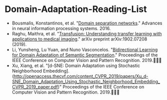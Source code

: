 # Domain-Adaptation-Reading-List
* Bousmalis, Konstantinos, et al. "[Domain separation networks](https://papers.nips.cc/paper/6254-domain-separation-networks.pdf)." Advances in neural information processing systems. 2016.
* Raghu, Maithra, et al. "[Transfusion: Understanding transfer learning with applications to medical imaging](https://arxiv.org/pdf/1902.07208.pdf)." arXiv preprint arXiv:1902.07208 (2019).
* Li, Yunsheng, Lu Yuan, and Nuno Vasconcelos. "[Bidirectional Learning for Domain Adaptation of Semantic Segmentation](https://arxiv.org/pdf/1904.10620.pdf)." Proceedings of the IEEE Conference on Computer Vision and Pattern Recognition. 2019.:clap::clap::clap:
* Xu, Xiang, et al. "[d-SNE: Domain Adaptation using Stochastic Neighborhood Embedding].(http://openaccess.thecvf.com/content_CVPR_2019/papers/Xu_d-SNE_Domain_Adaptation_Using_Stochastic_Neighborhood_Embedding_CVPR_2019_paper.pdf)" Proceedings of the IEEE Conference on Computer Vision and Pattern Recognition. 2019.:clap::clap::clap:
